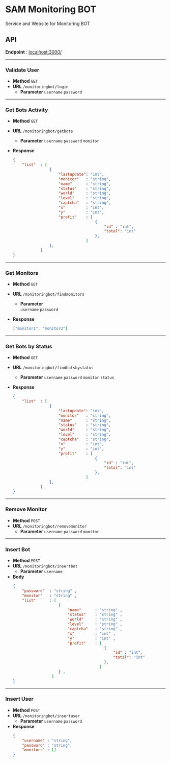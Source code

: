 
# SAM Monitoring BOT

Service and Website for Monitoring BOT

  
## API

  **Endpoint** : [localhost:3000/](localhost:3000/)
	
    
---	
### Validate User
* **Method**
	`GET`
* **URL**
`/monitoringbot/login`
	* **Parameter**
		`username`
		`password`
		
---
### Get Bots Activity
* **Method**
	`GET`
* **URL**
`/monitoringbot/getbots`
	* **Parameter**
		`username`
		`password`
		`monitor`
		
* **Response**
	```json 
	{
	 	"list"	: [ 
					{ 
						"lastupdate": "int",
						"monitor"	: "string",
						"name"		: "string",
						"status"	: "string",
						"world"		: "string", 
						"level"		: "string", 
						"captcha" 	: "string", 
						"x" 		: "int", 
						"y" 		: "int", 
						"profit" 	: [
										{
											"id" : "int", 
											"total": "int"
										},
									] 
					},
				]
	} 
	```
---
### Get Monitors
* **Method**
	`GET`
* **URL**
`/monitoringbot/findmonitors`
	* **Parameter**		
		`username`
		`password`

* **Response**
	```json 
	["monitor1", "monitor2"]
	```
	
---
### Get Bots by Status
* **Method**
	`GET`
* **URL**
`/monitoringbot/findbotsbystatus`
	* **Parameter**
		`username`
		`password`
		`monitor`
		`status`
		
* **Response**
	```json 
	{
		"list" 	: [ 
					{ 
						"lastupdate": "int",
						"monitor"	: "string",
						"name"		: "string",
						"status"	: "string",
						"world"		: "string", 
						"level"		: "string", 
						"captcha" 	: "string", 
						"x" 		: "int", 
						"y" 		: "int", 
						"profit" 	: [
										{
											"id" : "int", 
											"total": "int"
										},
									] 
					},
				]
	} 
	```

---
### Remove Monitor
* **Method**
	`POST`
* **URL**
`/monitoringbot/removemonitor`
	* **Parameter**
		`username`
		`password`
		`monitor`

---
### Insert Bot
* **Method**
	`POST`
* **URL**
`/monitoringbot/insertbot`
	* **Parameter**
		`username`
* **Body**
	```json
	{ 
		"password"	: "string" ,
		"monitor" 	: "string" ,
		"list" 		: [ 
						{ 
							"name"		: "string" ,
							"status"	: "string" ,
							"world"		: "string" ,
							"level"		: "string" ,
							"captcha" 	: "string" ,
							"x" 		: "int" ,
							"y" 		: "int" ,
							"profit" 	: [
											{
												"id" : "int", 
												"total": "int"
											},
										  ] 
						} ,
					 ] 
	}
	```

---
### Insert User
* **Method**
	`POST`
* **URL**
	`/monitoringbot/insertuser`
	* **Parameter**
		`username`
		`password`
* **Response**
	```json
	{
		"username" : "string",
		"password" : "string",
		"monitors" : []
	}
	```